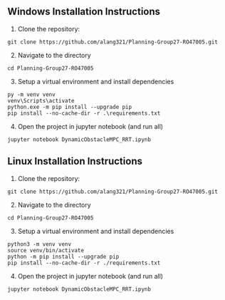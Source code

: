 ## Windows Installation Instructions
1. Clone the repository:

```
git clone https://github.com/alang321/Planning-Group27-RO47005.git
```

2. Navigate to the directory
```
cd Planning-Group27-RO47005
```

3. Setup a virtual environment and install dependencies
```
py -m venv venv
venv\Scripts\activate
python.exe -m pip install --upgrade pip
pip install --no-cache-dir -r .\requirements.txt
```

4. Open the project in jupyter notebook (and run all)
```
jupyter notebook DynamicObstacleMPC_RRT.ipynb
```

## Linux Installation Instructions
1. Clone the repository:

```
git clone https://github.com/alang321/Planning-Group27-RO47005.git
```

2. Navigate to the directory
```
cd Planning-Group27-RO47005
```

3. Setup a virtual environment and install dependencies
```
python3 -m venv venv
source venv/bin/activate
python -m pip install --upgrade pip
pip install --no-cache-dir -r ./requirements.txt
```

4. Open the project in jupyter notebook (and run all)
```
jupyter notebook DynamicObstacleMPC_RRT.ipynb
```
